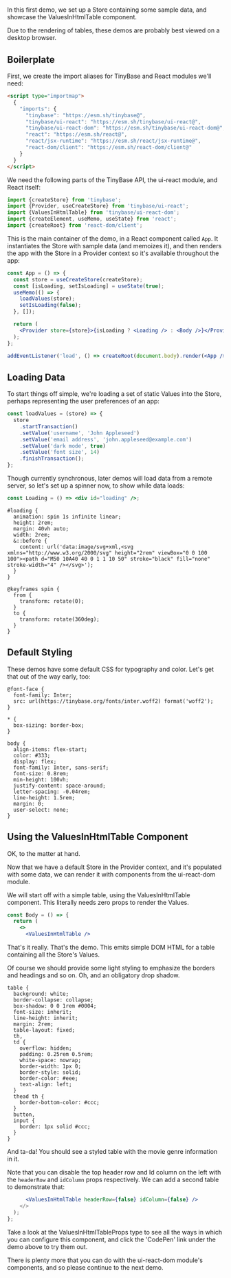 # <ValuesInHtmlTable />

In this first demo, we set up a Store containing some sample data, and showcase
the ValuesInHtmlTable component.

Due to the rendering of tables, these demos are probably best viewed on a
desktop browser.

## Boilerplate

First, we create the import aliases for TinyBase and React modules we'll need:

```html
<script type="importmap">
  {
    "imports": {
      "tinybase": "https://esm.sh/tinybase@",
      "tinybase/ui-react": "https://esm.sh/tinybase/ui-react@",
      "tinybase/ui-react-dom": "https://esm.sh/tinybase/ui-react-dom@",
      "react": "https://esm.sh/react@",
      "react/jsx-runtime": "https://esm.sh/react/jsx-runtime@",
      "react-dom/client": "https://esm.sh/react-dom/client@"
    }
  }
</script>
```

We need the following parts of the TinyBase API, the ui-react module, and React
itself:

```js
import {createStore} from 'tinybase';
import {Provider, useCreateStore} from 'tinybase/ui-react';
import {ValuesInHtmlTable} from 'tinybase/ui-react-dom';
import {createElement, useMemo, useState} from 'react';
import {createRoot} from 'react-dom/client';
```

This is the main container of the demo, in a React component called `App`. It
instantiates the Store with sample data (and memoizes it), and then renders the
app with the Store in a Provider context so it's available throughout the app:

```jsx
const App = () => {
  const store = useCreateStore(createStore);
  const [isLoading, setIsLoading] = useState(true);
  useMemo(() => {
    loadValues(store);
    setIsLoading(false);
  }, []);

  return (
    <Provider store={store}>{isLoading ? <Loading /> : <Body />}</Provider>
  );
};

addEventListener('load', () => createRoot(document.body).render(<App />));
```

## Loading Data

To start things off simple, we're loading a set of static Values into the Store,
perhaps representing the user preferences of an app:

```js
const loadValues = (store) => {
  store
    .startTransaction()
    .setValue('username', 'John Appleseed')
    .setValue('email address', 'john.appleseed@example.com')
    .setValue('dark mode', true)
    .setValue('font size', 14)
    .finishTransaction();
};
```

Though currently synchronous, later demos will load data from a remote server,
so let's set up a spinner now, to show while data loads:

```jsx
const Loading = () => <div id="loading" />;
```

```less
#loading {
  animation: spin 1s infinite linear;
  height: 2rem;
  margin: 40vh auto;
  width: 2rem;
  &::before {
    content: url('data:image/svg+xml,<svg xmlns="http://www.w3.org/2000/svg" height="2rem" viewBox="0 0 100 100"><path d="M50 10A40 40 0 1 1 10 50" stroke="black" fill="none" stroke-width="4" /></svg>');
  }
}

@keyframes spin {
  from {
    transform: rotate(0);
  }
  to {
    transform: rotate(360deg);
  }
}
```

## Default Styling

These demos have some default CSS for typography and color. Let's get that out
of the way early, too:

```less
@font-face {
  font-family: Inter;
  src: url(https://tinybase.org/fonts/inter.woff2) format('woff2');
}

* {
  box-sizing: border-box;
}

body {
  align-items: flex-start;
  color: #333;
  display: flex;
  font-family: Inter, sans-serif;
  font-size: 0.8rem;
  min-height: 100vh;
  justify-content: space-around;
  letter-spacing: -0.04rem;
  line-height: 1.5rem;
  margin: 0;
  user-select: none;
}
```

## Using the ValuesInHtmlTable Component

OK, to the matter at hand.

Now that we have a default Store in the Provider context, and it's populated
with some data, we can render it with components from the ui-react-dom module.

We will start off with a simple table, using the ValuesInHtmlTable component.
This literally needs zero props to render the Values.

```jsx
const Body = () => {
  return (
    <>
      <ValuesInHtmlTable />
```

That's it really. That's the demo. This emits simple DOM HTML for a table
containing all the Store's Values.

Of course we should provide some light styling to emphasize the borders and
headings and so on. Oh, and an obligatory drop shadow.

```less
table {
  background: white;
  border-collapse: collapse;
  box-shadow: 0 0 1rem #0004;
  font-size: inherit;
  line-height: inherit;
  margin: 2rem;
  table-layout: fixed;
  th,
  td {
    overflow: hidden;
    padding: 0.25rem 0.5rem;
    white-space: nowrap;
    border-width: 1px 0;
    border-style: solid;
    border-color: #eee;
    text-align: left;
  }
  thead th {
    border-bottom-color: #ccc;
  }
  button,
  input {
    border: 1px solid #ccc;
  }
}
```

And ta-da! You should see a styled table with the movie genre information in it.

Note that you can disable the top header row and Id column on the left with the
`headerRow` and `idColumn` props respectively. We can add a second table to
demonstrate that:

```jsx
      <ValuesInHtmlTable headerRow={false} idColumn={false} />
    </>
  );
};
```

Take a look at the ValuesInHtmlTableProps type to see all the ways in which you
can configure this component, and click the 'CodePen' link under the demo above
to try them out.

There is plenty more that you can do with the ui-react-dom module's components,
and so please continue to the next <TableInHtmlTable /> demo.
